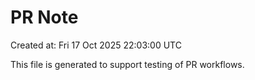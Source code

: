 # PR Note

Created at: Fri 17 Oct 2025 22:03:00 UTC

This file is generated to support testing of PR workflows.

